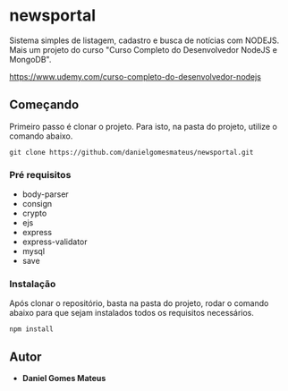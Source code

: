# newsportal

Sistema simples de listagem, cadastro e busca de notícias com NODEJS. Mais um projeto do curso "Curso Completo do Desenvolvedor NodeJS e MongoDB".

https://www.udemy.com/curso-completo-do-desenvolvedor-nodejs

## Começando

Primeiro passo é clonar o projeto. Para isto, na pasta do projeto, utilize o comando abaixo.

```
git clone https://github.com/danielgomesmateus/newsportal.git
```

### Pré requisitos

- body-parser
- consign
- crypto
- ejs
- express
- express-validator
- mysql
- save

### Instalação

Após clonar o repositório, basta na pasta do projeto, rodar o comando abaixo para que sejam instalados
todos os requisitos necessários.

```
npm install
```

## Autor

* **Daniel Gomes Mateus**
